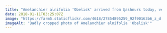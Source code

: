 ```yaml
---
title: "Amelanchier alnifolia 'Obelisk' arrived from @ashnurs today, very professionally packaged, healthy plant, reasonably priced, thank you 🙂"
date: 2018-01-11T03:25:07Z
image: "https://farm5.staticflickr.com/4618/27854895259_92f90163b6_z_d.jpg"
imageAlt: "Badly cropped photo of Amelanchier alnifolia 'Obelisk'"
---
```

